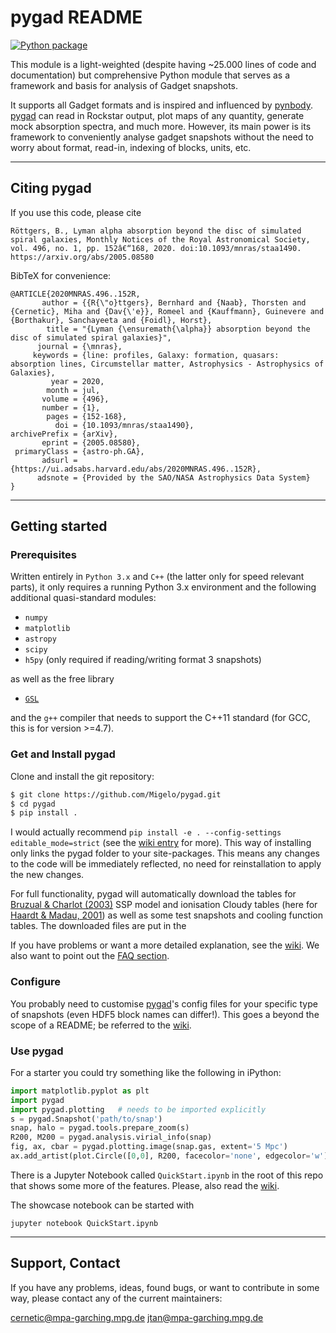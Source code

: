 # pygad README
[![Python package](https://github.com/Migelo/pygad/actions/workflows/workflow.yml/badge.svg)](https://github.com/Migelo/pygad/actions/workflows/workflow.yml)

This module is a light-weighted (despite having ~25.000 lines of code and documentation) but comprehensive Python module that serves as a framework and basis for analysis of Gadget snapshots.

It supports all Gadget formats and is inspired and influenced by [pynbody].
[pygad] can read in Rockstar output, plot maps of any quantity, generate mock
absorption spectra, and much more.
However, its main power is its framework to conveniently analyse gadget snapshots
without the need to worry about format, read-in, indexing of blocks, units, etc.

---

## Citing pygad

If you use this code, please cite

```
Röttgers, B., Lyman alpha absorption beyond the disc of simulated spiral galaxies, Monthly Notices of the Royal Astronomical Society, vol. 496, no. 1, pp. 152â€“168, 2020. doi:10.1093/mnras/staa1490. 
https://arxiv.org/abs/2005.08580
```

BibTeX for convenience:
```
@ARTICLE{2020MNRAS.496..152R,
       author = {{R{\"o}ttgers}, Bernhard and {Naab}, Thorsten and {Cernetic}, Miha and {Dav{\'e}}, Romeel and {Kauffmann}, Guinevere and {Borthakur}, Sanchayeeta and {Foidl}, Horst},
        title = "{Lyman {\ensuremath{\alpha}} absorption beyond the disc of simulated spiral galaxies}",
      journal = {\mnras},
     keywords = {line: profiles, Galaxy: formation, quasars: absorption lines, Circumstellar matter, Astrophysics - Astrophysics of Galaxies},
         year = 2020,
        month = jul,
       volume = {496},
       number = {1},
        pages = {152-168},
          doi = {10.1093/mnras/staa1490},
archivePrefix = {arXiv},
       eprint = {2005.08580},
 primaryClass = {astro-ph.GA},
       adsurl = {https://ui.adsabs.harvard.edu/abs/2020MNRAS.496..152R},
      adsnote = {Provided by the SAO/NASA Astrophysics Data System}
}

```

---

## Getting started

### Prerequisites

Written entirely in `Python 3.x` and `C++` (the latter only for speed relevant parts), it only requires a running Python 3.x environment and the following additional quasi-standard modules:

* `numpy`
* `matplotlib`
* `astropy`
* `scipy`
* `h5py` (only required if reading/writing format 3 snapshots)

as well as the free library

* [`GSL`][GSL]

and the `g++` compiler that needs to support the C++11 standard (for GCC, this is
for version >=4.7).



### Get and Install pygad

Clone and install the git repository:

```bash
$ git clone https://github.com/Migelo/pygad.git
$ cd pygad
$ pip install .
```
I would actually recommend `pip install -e . --config-settings editable_mode=strict` (see the [wiki entry](https://bitbucket.org/broett/pygad/wiki/Installation) for more). This way of installing only links the pygad folder to your site-packages. This means any changes to the code will be immediately reflected, no need for reinstallation to apply the new changes.

For full functionality, pygad will automatically download the tables for [Bruzual & Charlot (2003)][BC03] SSP model and ionisation Cloudy tables (here for [Haardt & Madau, 2001][HM01]) as well as some test snapshots and cooling function tables. The downloaded files are put in the 

If you have problems or want a more detailed explanation, see the [wiki](https://bitbucket.org/broett/pygad/wiki/Installation).
We also want to point out the [FAQ section][FAQ].

### Configure

You probably need to customise [pygad]'s config files for your specific type of snapshots (even HDF5 block names can differ!).
This goes a beyond the scope of a README; be referred to the [wiki](https://bitbucket.org/broett/pygad/wiki/Configuration).

### Use pygad

For a starter you could try something like the following in iPython:

```python
import matplotlib.pyplot as plt
import pygad
import pygad.plotting   # needs to be imported explicitly
s = pygad.Snapshot('path/to/snap')
snap, halo = pygad.tools.prepare_zoom(s)
R200, M200 = pygad.analysis.virial_info(snap)
fig, ax, cbar = pygad.plotting.image(snap.gas, extent='5 Mpc')
ax.add_artist(plot.Circle([0,0], R200, facecolor='none', edgecolor='w'))
```

There is a Jupyter Notebook called `QuickStart.ipynb` in the root of this repo that shows some more of the features.
Please, also read the [wiki](https://bitbucket.org/broett/pygad/wiki/Home).

The showcase notebook can be started with

```
jupyter notebook QuickStart.ipynb
```

---

## Support, Contact

If you have any problems, ideas, found bugs, or want to contribute in some way, please
contact any of the current maintainers:

[cernetic@mpa-garching.mpg.de](mailto:cernetic@mpa-garching.mpg.de)
[jtan@mpa-garching.mpg.de](mailto:jtan@mpa-garching.mpg.de)



[pygad]: https://github.com/Migelo/pygad
[pynbody]: https://pynbody.github.io
[HM01]: https://ui.adsabs.harvard.edu/#abs/2001cghr.confE..64H/abstract
[BC03]: http://www.bruzual.org
[Downloads]: https://github.com/Migelo/pygad/downloads
[WikiHome]: https://github.com/Migelo/pygad/wiki/Home
[WikiInstallation]: https://github.com/Migelo/pygad/wiki/Installation
[WikiConfig]: https://github.com/Migelo/pygad/wiki/Configuration
[FAQ]: https://github.com/Migelo/pygad/wiki/FAQ
[GSL]: http://www.gnu.org/software/gsl/
